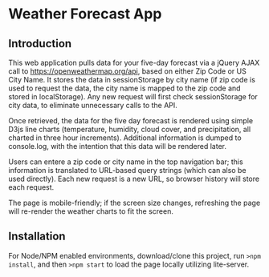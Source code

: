 # Weather Forecast App

## Introduction

This web application pulls data for your five-day forecast via a jQuery AJAX call to https://openweathermap.org/api, based on either Zip Code or US City Name. It stores the data in sessionStorage by city name (if zip code is used to request the data, the city name is mapped to the zip code and stored in localStorage). Any new request will first check sessionStorage for city data, to eliminate unnecessary calls to the API.

Once retrieved, the data for the five day forecast is rendered using simple D3js line charts (temperature, humidity, cloud cover, and precipitation, all charted in three hour increments). Additional information is dumped to console.log, with the intention that this data will be rendered later.

Users can entere a zip code or city name in the top navigation bar; this information is translated to URL-based query strings (which can also be used directly). Each new request is a new URL, so browser history will store each request.

The page is mobile-friendly; if the screen size changes, refreshing the page will re-render the weather charts to fit the screen.

## Installation

For Node/NPM enabled environments, download/clone this project, run `>npm install`, and then `>npm start` to load the page locally utilizing lite-server.

